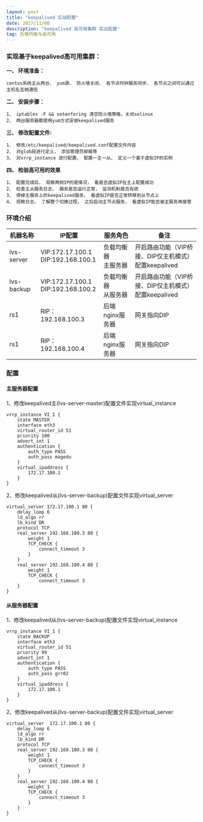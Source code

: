 ```yaml
---
layout: post
title: "keepalived 实战配置"
date: 2017/11/08
description: "keepalived 高可用集群 实战配置"
tag: 负载均衡与高可用
--- 
```


### 实现基于keepalived高可用集群： ###

**一、 环境准备：**   

	centos系统主从两台、 yum源、 防火墙关闭、 各节点时钟服务同步、 各节点之间可以通过主机名互相通信

**二、 安装步骤：**

	1、 iptables -F && setenforing 清空防火墙策略，关闭selinux
	2、 两台服务器都使用yum方式安装keepalived服务

**三、 修改配置文件:**
	
	1． 修改/etc/keepalived/keepalived.conf配置文件内容
	2、 对glob段进行定义， 添加管理员邮箱等
	3、 对vrrp_instance 进行配置， 配置一主一从， 定义一个基于虚拟IP的实例

**四、 检验高可用的效果**

	1、 配置完成后， 观察两侧IP的是情况， 看是否虚拟IP在主上配置成功
	2、 检查主从服务日志， 服务是否运行正常， 监测机制是否有效
	3、 停掉主服务上的keepalived服务， 看虚拟IP是否正常转移到从节点上
	4、 观察日志， 了解整个切换过程， 之后启动主节点服务， 看虚拟IP能否被主服务再接管


### 环境介绍 ###

|机器名称|IP配置|服务角色|备注|
|-|-|-|-|
|lvs-server|VIP:172.17.100.1<br>DIP:192.168.100.1|负载均衡器<br>主服务器|开启路由功能（VIP桥接、DIP仅主机模式）<br>配置keepalived|
|lvs-backup|VIP:172.17.100.1<br>DIP:192.168.100.2|负载均衡器<br>从服务器|开启路由功能（VIP桥接、DIP仅主机模式）<br>配置keepalived|
|rs1|RIP：192.168.100.3|后端nginx服务器|网关指向DIP|
|rs1|RIP：192.168.100.4|后端nginx服务器|网关指向DIP|


### 配置 ###

#### 主服务器配置 ####
1、修改keepalived主(lvs-server-master)配置文件实现virtual_instance

	vrrp_instance VI_1 {
		state MASTER
		interface eth3
		virtual_router_id 51
		priority 100
		advert_int 1
		authentication {
			auth_type PASS
			auth_pass magedu
		}
		virtual_ipaddress {
			172.17.100.1
		}
	}


2、修改keepalived从(lvs-server-backup)配置文件实现virtual_server

	virtual_server 172.17.100.1 80 {
		delay_loop 6
		ld_algo rr
		lb_kind DR
		protocol TCP
		real_server 192.168.100.3 80 {
			weight 1
			TCP_CHECK {
				connect_timeout 3
			}
		}
		real_server 192.168.100.4 80 {
			weight 1
			TCP_CHECK {
				connect_timeout 3
		}
	}

#### 从服务器配置 ####

1、修改keepalived从(lvs-server-backup)配置文件实现virtual_instance

	vrrp_instance VI_1 {
		state BACKUP
		interface eth3
		virtual_router_id 51
		priority 99
		advert_int 1
		authentication {
			auth_type PASS
			auth_pass grr02
		}
		virtual_ipaddress {
			172.17.100.1
		}
	}


2、修改keepalived从(lvs-server-backup)配置文件实现virtual_server

	virtual_server 	172.17.100.1 80 {
		delay_loop 6
		ld_algo rr
		lb_kind DR
		protocol TCP
		real_server 192.168.100.3 80 {
			weight 1
			TCP_CHECK {
				connect_timeout 3
			}
		}
		real_server 192.168.100.4 80 {
			weight 1
			TCP_CHECK {
				connect_timeout 3
			}
		}
	}
